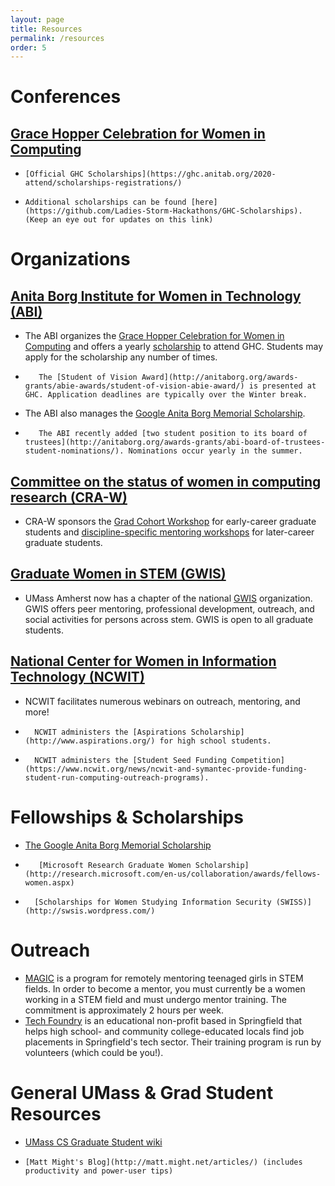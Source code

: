 ```yaml
---
layout: page
title: Resources
permalink: /resources
order: 5
---
```


# Conferences

## [Grace Hopper Celebration for Women in Computing](http://ghc.anitab.org)

*     [Official GHC Scholarships](https://ghc.anitab.org/2020-attend/scholarships-registrations/)
*     Additional scholarships can be found [here](https://github.com/Ladies-Storm-Hackathons/GHC-Scholarships). (Keep an eye out for updates on this link)

# Organizations

## [Anita Borg Institute for Women in Technology (ABI)](http://www.anitaborg.org/)

*    The ABI organizes the [Grace Hopper Celebration for Women in Computing](http://gracehopper.org/) and offers a yearly [scholarship](http://anitaborg.org/awards-grants/ghc-scholarship-grants/) to attend GHC. Students may apply for the scholarship any number of times.
*        The [Student of Vision Award](http://anitaborg.org/awards-grants/abie-awards/student-of-vision-abie-award/) is presented at GHC. Application deadlines are typically over the Winter break.
*    The ABI also manages the [Google Anita Borg Memorial Scholarship](http://www.google.com/anitaborg/).
*        The ABI recently added [two student position to its board of trustees](http://anitaborg.org/awards-grants/abi-board-of-trustees-student-nominations/). Nominations occur yearly in the summer.


## [Committee on the status of women in computing research (CRA-W)](http://www.cra.org/Activities/craw)

*    CRA-W sponsors the [Grad Cohort Workshop](http://www.cra-w.org/ArticleDetails/tabid/77/ArticleID/55/Graduate-Cohort-Workshop.aspx) for early-career graduate students and [discipline-specific mentoring workshops](http://cra-w.org/ArticleDetails/tabid/77/ArticleID/52/Discipline-specific-Mentoring-Workshops-DSW.aspx) for later-career graduate students.


## [Graduate Women in STEM (GWIS)](http://blogs.umass.edu/gwis/)

*    UMass Amherst now has a chapter of the national [GWIS](http://gwis.org/) organization. GWIS offers peer mentoring, professional development, outreach, and social activities for persons across stem. GWIS is open to all graduate students.


## [National Center for Women in Information Technology (NCWIT)](https://www.ncwit.org/)

*    NCWIT facilitates numerous webinars on outreach, mentoring, and more!
 *       NCWIT administers the [Aspirations Scholarship](http://www.aspirations.org/) for high school students.
*	    NCWIT administers the [Student Seed Funding Competition](https://www.ncwit.org/news/ncwit-and-symantec-provide-funding-student-run-computing-outreach-programs).


# Fellowships & Scholarships

*    [The Google Anita Borg Memorial Scholarship](http://www.google.com/anitaborg/)
*        [Microsoft Research Graduate Women Scholarship](http://research.microsoft.com/en-us/collaboration/awards/fellows-women.aspx)
*	    [Scholarships for Women Studying Information Security (SWISS)](http://swsis.wordpress.com/)

# Outreach

*    [MAGIC](http://www.getmagic.org/) is a program for remotely mentoring teenaged girls in STEM fields. In order to become a mentor, you must currently be a women working in a STEM field and must undergo mentor training. The commitment is approximately 2 hours per week.
* [Tech Foundry](http://thetechfoundry.org) is an educational non-profit based in Springfield that helps high school- and community college-educated locals find job placements in Springfield's tech sector. Their training program is run by volunteers (which could be you!).

# General UMass & Grad Student Resources

  *  [UMass CS Graduate Student wiki](http://twiki.cs.umass.edu/bin/view/Grads/WebHome)
   *     [Matt Might's Blog](http://matt.might.net/articles/) (includes productivity and power-user tips)
